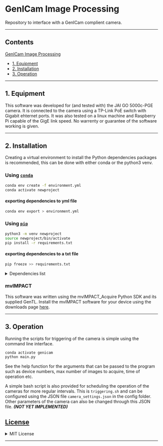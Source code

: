 # GenICam Image Processing

Repository to interface with a GenICam complient camera.

---

## Contents

[GenICam Image Processing](#genicam-image-processing)

- [1. Equipment](#1-equipment)
- [2. Installation](#2-installation)
- [3. Operation](#3-operation)

---

## 1. Equipment

This software was developed for (and tested with) the JAI GO 5000c-PGE camera. It is connected to the camera using a TP-Link PoE switch with Gigabit ehternet ports. It was also tested on a linux machine and Raspberry Pi capable of the GigE link speed. No warrenty or guarantee of the software working is given.

---

## 2. Installation

Creating a virtual environment to install the Python dependencies packages is recommended, this can be done with either conda or the python3 venv.

### Using [`conda`](https://docs.conda.io/en/latest/)

```bash
conda env create -f environment.yml
conda activate newproject
```

#### exporting dependencies to yml file

```bash
conda env export > environment.yml
```

### Using [`pip`](https://pypi.org/project/pip/)

```bash
python3 -m venv newproject
source newproject/bin/activate
pip install -r requirements.txt
```

#### exporting dependencies to a txt file

```bash
pip freeze >> requirements.txt
```

<details>
    <summary>Dependencies list</summary>

- opencv
- numpy
- Pillow

</details>

### mvIMPACT

This software was written using the mvIMPACT_Acquire Python SDK and its supplied GenTL.
Install the mvIMPACT software for your device using the downloads page [here](http://static.matrix-vision.com/mvIMPACT_Acquire/2.45.0/).

---

## 3. Operation

Running the scripts for triggering of the camera is simple using the command line interface.

```bash
conda activate genicam
python main.py
```

See the help function for the arguments that can be passed to the program such as device numbers, max number of images to acquire, time of operation etc.

A simple bash script is also provided for scheduling the operation of the cameras for more regular intervals. This is `triggering.sh` and can be configured using the JSON file `camera_settings.json` in the config folder. Other parameters of the camera can also be changed through this JSON file. ***(NOT YET IMPLEMENTED)***

## [License](LICENSE)

<details>
<summary>MIT License</summary>

Copyright (c) 2021 Ryan Smith

Permission is hereby granted, free of charge, to any person obtaining a copy
of this software and associated documentation files (the "Software"), to deal
in the Software without restriction, including without limitation the rights
to use, copy, modify, merge, publish, distribute, sublicense, and/or sell
copies of the Software, and to permit persons to whom the Software is
furnished to do so, subject to the following conditions:

The above copyright notice and this permission notice shall be included in all
copies or substantial portions of the Software.

THE SOFTWARE IS PROVIDED "AS IS", WITHOUT WARRANTY OF ANY KIND, EXPRESS OR
IMPLIED, INCLUDING BUT NOT LIMITED TO THE WARRANTIES OF MERCHANTABILITY,
FITNESS FOR A PARTICULAR PURPOSE AND NONINFRINGEMENT. IN NO EVENT SHALL THE
AUTHORS OR COPYRIGHT HOLDERS BE LIABLE FOR ANY CLAIM, DAMAGES OR OTHER
LIABILITY, WHETHER IN AN ACTION OF CONTRACT, TORT OR OTHERWISE, ARISING FROM,
OUT OF OR IN CONNECTION WITH THE SOFTWARE OR THE USE OR OTHER DEALINGS IN THE
SOFTWARE.
</details>

---

